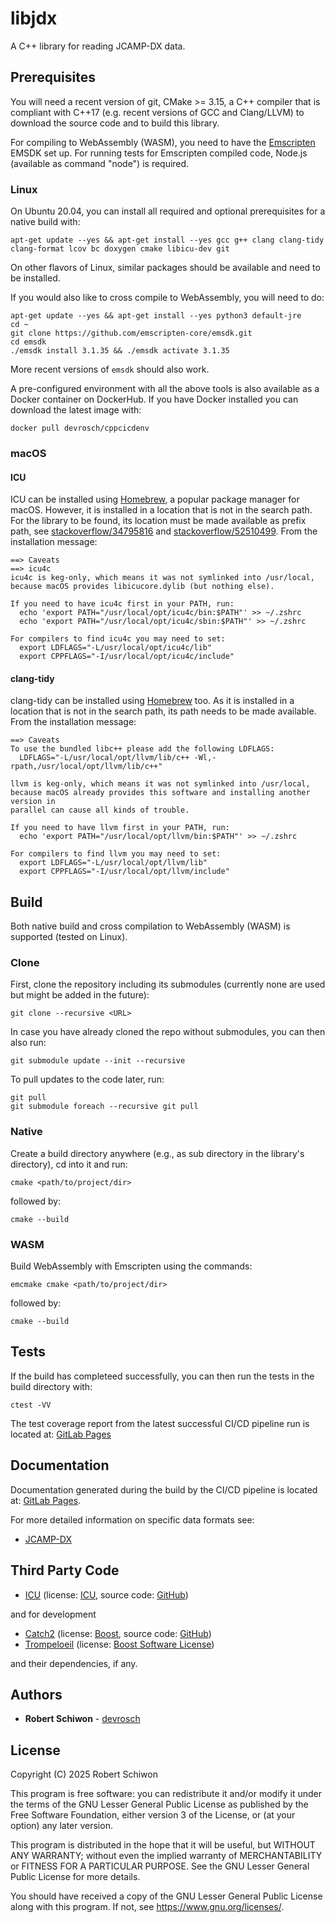 # libjdx

A C++ library for reading JCAMP-DX data.

## Prerequisites

You will need a recent version of git, CMake >= 3.15, a C++ compiler that is compliant with C++17 (e.g. recent versions of GCC and Clang/LLVM) to download the source code and to build this library.

For compiling to WebAssembly (WASM), you need to have the [Emscripten](https://emscripten.org/docs/getting_started/downloads.html) EMSDK set up. For running tests for Emscripten compiled code, Node.js (available as command "node") is required.

### Linux

On Ubuntu 20.04, you can install all required and optional prerequisites for a native build with:

```
apt-get update --yes && apt-get install --yes gcc g++ clang clang-tidy clang-format lcov bc doxygen cmake libicu-dev git
```

On other flavors of Linux, similar packages should be available and need to be installed.

If you would also like to cross compile to WebAssembly, you will need to do:
```
apt-get update --yes && apt-get install --yes python3 default-jre
cd ~
git clone https://github.com/emscripten-core/emsdk.git
cd emsdk
./emsdk install 3.1.35 && ./emsdk activate 3.1.35
```

More recent versions of `emsdk` should also work.

A pre-configured environment with all the above tools is also available as a Docker container on DockerHub. If you have Docker installed you can download the latest image with:

```
docker pull devrosch/cppcicdenv
```

### macOS

#### ICU

ICU can be installed using [Homebrew](https://brew.sh), a popular package manager for macOS. However, it is installed in a location that is not in the search path. For the library to be found, its location must be made available as prefix path, see [stackoverflow/34795816](https://stackoverflow.com/questions/34795816/hinting-findname-cmake-files-with-a-custom-directory) and [stackoverflow/52510499](https://stackoverflow.com/questions/52510499/the-following-icu-libraries-were-not-found-i18n-required). From the installation message:

```
==> Caveats
==> icu4c
icu4c is keg-only, which means it was not symlinked into /usr/local,
because macOS provides libicucore.dylib (but nothing else).

If you need to have icu4c first in your PATH, run:
  echo 'export PATH="/usr/local/opt/icu4c/bin:$PATH"' >> ~/.zshrc
  echo 'export PATH="/usr/local/opt/icu4c/sbin:$PATH"' >> ~/.zshrc

For compilers to find icu4c you may need to set:
  export LDFLAGS="-L/usr/local/opt/icu4c/lib"
  export CPPFLAGS="-I/usr/local/opt/icu4c/include"
```

#### clang-tidy

clang-tidy can be installed using [Homebrew](https://brew.sh) too. As it is installed in a location that is not in the search path, its path needs to be made available. From the installation message:

```
==> Caveats
To use the bundled libc++ please add the following LDFLAGS:
  LDFLAGS="-L/usr/local/opt/llvm/lib/c++ -Wl,-rpath,/usr/local/opt/llvm/lib/c++"

llvm is keg-only, which means it was not symlinked into /usr/local,
because macOS already provides this software and installing another version in
parallel can cause all kinds of trouble.

If you need to have llvm first in your PATH, run:
  echo 'export PATH="/usr/local/opt/llvm/bin:$PATH"' >> ~/.zshrc

For compilers to find llvm you may need to set:
  export LDFLAGS="-L/usr/local/opt/llvm/lib"
  export CPPFLAGS="-I/usr/local/opt/llvm/include"
```

## Build

Both native build and cross compilation to WebAssembly (WASM) is supported (tested on Linux).

### Clone

First, clone the repository including its submodules (currently none are used but might be added in the future):
```
git clone --recursive <URL>
```

In case you have already cloned the repo without submodules, you can then also run:
```
git submodule update --init --recursive
```

To pull updates to the code later, run:
```
git pull
git submodule foreach --recursive git pull
```

### Native

Create a build directory anywhere (e.g., as sub directory in the library's directory), cd into it and run:
```
cmake <path/to/project/dir>
```
followed by:
```
cmake --build
```

### WASM

Build WebAssembly with Emscripten using the commands:
```
emcmake cmake <path/to/project/dir>
```
followed by:
```
cmake --build
```

## Tests

If the build has completeed successfully, you can then run the tests in the build directory with:
```
ctest -VV
```

The test coverage report from the latest successful CI/CD pipeline run is located at: [GitLab Pages](https://devrosch.gitlab.io/libjdx/coverage)

## Documentation

Documentation generated during the build by the CI/CD pipeline is located at: [GitLab Pages](https://devrosch.gitlab.io/libjdx/doc).

For more detailed information on specific data formats see:
* [JCAMP-DX](doc/jdx/README.md)

## Third Party Code

* [ICU](http://site.icu-project.org/design/cpp) (license: [ICU](https://github.com/unicode-org/icu/blob/master/icu4c/LICENSE), source code: [GitHub](https://github.com/unicode-org/icu))

and for development

* [Catch2](https://github.com/catchorg/Catch2/releases/download/v2.13.1/catch.hpp) (license: [Boost](https://github.com/catchorg/Catch2/blob/master/LICENSE.txt), source code: [GitHub](https://github.com/catchorg/Catch2))
* [Trompeloeil](https://github.com/rollbear/trompeloeil) (license: [Boost Software License](https://github.com/rollbear/trompeloeil/blob/master/LICENSE_1_0.txt))

and their dependencies, if any.

## Authors

* **Robert Schiwon** - [devrosch](https://gitlab.com/devrosch)

## License

Copyright (C) 2025 Robert Schiwon

This program is free software: you can redistribute it and/or modify it under the terms of the GNU Lesser General Public License as published by the Free Software Foundation, either version 3 of the License, or (at your option) any later version.

This program is distributed in the hope that it will be useful, but WITHOUT ANY WARRANTY; without even the implied warranty of MERCHANTABILITY or FITNESS FOR A PARTICULAR PURPOSE. See the GNU Lesser General Public License for more details.

You should have received a copy of the GNU Lesser General Public License along with this program. If not, see <https://www.gnu.org/licenses/>.
